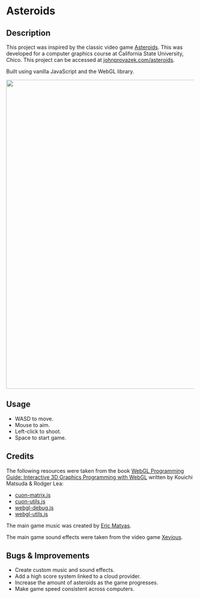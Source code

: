 ﻿# Asteroids

## Description

This project was inspired by the classic video game [Asteroids](<https://en.wikipedia.org/wiki/Asteroids_(video_game)>).
This was developed for a computer graphics course at California State University, Chico. This project can be accessed at [johnprovazek.com/asteroids](https://www.johnprovazek.com/asteroids).

Built using vanilla JavaScript and the WebGL library.

<div align="center">
  <picture>
    <img src="https://github.com/user-attachments/assets/8cec674f-7c11-4c5e-94b5-e7b0c242607f" width="830px">
  </picture>
</div>

## Usage

- WASD to move.
- Mouse to aim.
- Left-click to shoot.
- Space to start game.

## Credits

The following resources were taken from the book [WebGL Programming
Guide: Interactive 3D Graphics Programming with WebGL](https://www.oreilly.com/library/view/webgl-programming-guide/9780133364903/) written by Kouichi Matsuda
& Rodger Lea:

- [cuon-matrix.js](./js/resources/cuon-matrix.js)
- [cuon-utils.js](./js/resources/cuon-utils.js)
- [webgl-debug.js](./js/resources/webgl-debug.js)
- [webgl-utils.js](./js/resources/webgl-utils.js)

The main game music was created by [Eric Matyas](https://soundimage.org/).

The main game sound effects were taken from the video game [Xevious](https://en.wikipedia.org/wiki/Xevious).

## Bugs & Improvements

- Create custom music and sound effects.
- Add a high score system linked to a cloud provider.
- Increase the amount of asteroids as the game progresses.
- Make game speed consistent across computers.
